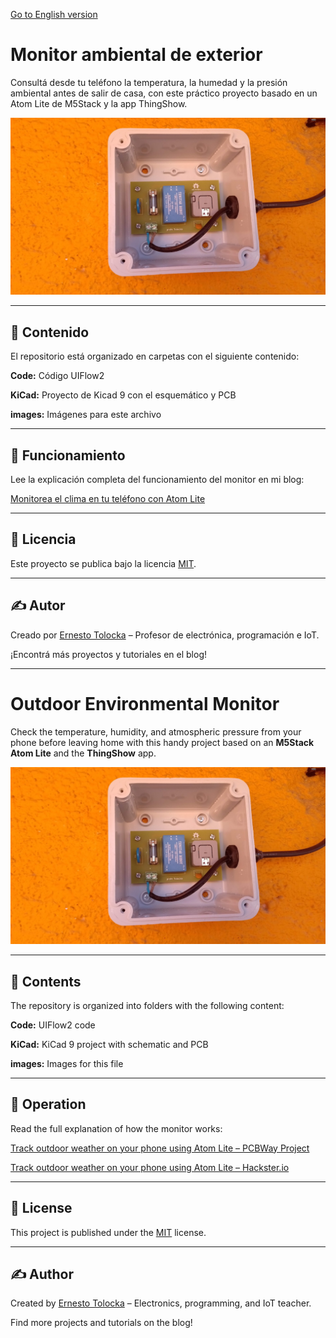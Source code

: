[Go to English version](#english-version)

# Monitor ambiental de exterior

Consultá desde tu teléfono la temperatura, la humedad y la presión ambiental antes de salir de casa, con este práctico proyecto basado en un Atom Lite de M5Stack y la app ThingShow.


![Outdoor monitor with Atom Lite](/images/monitor1.jpg)

---

## 📂 Contenido

El repositorio está organizado en carpetas con el siguiente contenido:

**Code:** Código UIFlow2

**KiCad:** Proyecto de Kicad 9 con el esquemático y PCB

**images:** Imágenes para este archivo

---

## 📜 Funcionamiento

Lee la explicación completa del funcionamiento del monitor en mi blog:

[Monitorea el clima en tu teléfono con Atom Lite](https://www.profetolocka.com.ar/2025/06/30/monitorea-el-clima-en-tu-telefono-con-atom-lite/)

---

## 📜 Licencia

Este proyecto se publica bajo la licencia [MIT](LICENSE).

---

## ✍️ Autor

Creado por [Ernesto Tolocka](https://www.profetolocka.com.ar) – Profesor de electrónica, programación e IoT.

¡Encontrá más proyectos y tutoriales en el blog!

---

# Outdoor Environmental Monitor

Check the temperature, humidity, and atmospheric pressure from your phone before leaving home with this handy project based on an **M5Stack Atom Lite** and the **ThingShow** app.

![Outdoor monitor with Atom Lite](/images/monitor1.jpg)

---

## 📂 Contents

The repository is organized into folders with the following content:

**Code:** UIFlow2 code

**KiCad:** KiCad 9 project with schematic and PCB

**images:** Images for this file

---

## 📜 Operation

Read the full explanation of how the monitor works:

[Track outdoor weather on your phone using Atom Lite – PCBWay Project](https://www.pcbway.com/project/shareproject/Track_outdoor_weather_on_your_phone_using_Atom_Lite_3f8a86fd.html)

[Track outdoor weather on your phone using Atom Lite – Hackster.io](https://www.hackster.io/etolocka/track-outdoor-weather-on-your-phone-using-atom-lite-982a54)

---

## 📜 License

This project is published under the [MIT](LICENSE) license.

---

## ✍️ Author

Created by [Ernesto Tolocka](https://www.profetolocka.com.ar) – Electronics, programming, and IoT teacher.

Find more projects and tutorials on the blog!
